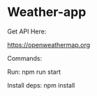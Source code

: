 # Weather-app
Get API Here:

https://openweathermap.org

Commands:

Run: npm run start

Install deps: npm install
